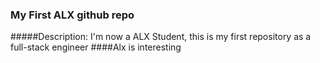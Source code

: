 ### My First ALX github repo
#####Description: I'm now a ALX Student, this is my first repository as a full-stack engineer
####Alx is interesting
